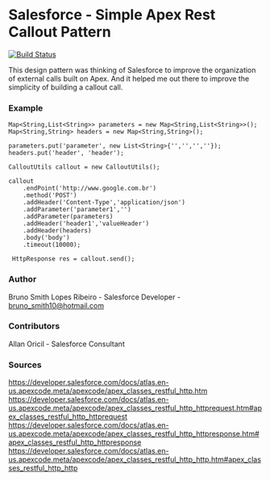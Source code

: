 # Salesforce - Simple Apex Rest Callout Pattern

[![Build Status](https://travis-ci.org/joemccann/dillinger.svg?branch=master)](https://github.com/brunoslribeiro/salesforceapexcalloutsutils)

This design pattern was thinking of Salesforce to improve the organization of external calls built on Apex. And it helped me out there to improve the simplicity of building a callout call.

### Example
```apex
Map<String,List<String>> parameters = new Map<String,List<String>>();
Map<String,String> headers = new Map<String,String>();

parameters.put('parameter', new List<String>{'','','',''});                
headers.put('header', 'header');

CalloutUtils callout = new CalloutUtils();

callout
    .endPoint('http://www.google.com.br')        	      
    .method('POST')            
    .addHeader('Content-Type','application/json')
    .addParameter('parameter1','')
    .addParameter(parameters)
    .addHeader('header1','valueHeader')
    .addHeader(headers)
    .body('body')    
    .timeout(10000);

 HttpResponse res = callout.send();

```
### Author
Bruno Smith Lopes Ribeiro - Salesforce Developer - bruno_smith10@hotmail.com

### Contributors
Allan Oricil - Salesforce Consultant

### Sources
https://developer.salesforce.com/docs/atlas.en-us.apexcode.meta/apexcode/apex_classes_restful_http.htm
https://developer.salesforce.com/docs/atlas.en-us.apexcode.meta/apexcode/apex_classes_restful_http_httprequest.htm#apex_classes_restful_http_httprequest
https://developer.salesforce.com/docs/atlas.en-us.apexcode.meta/apexcode/apex_classes_restful_http_httpresponse.htm#apex_classes_restful_http_httpresponse
https://developer.salesforce.com/docs/atlas.en-us.apexcode.meta/apexcode/apex_classes_restful_http_http.htm#apex_classes_restful_http_http

